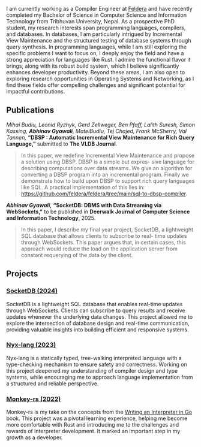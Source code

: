 I am currently working as a Compiler Engineer at [Feldera](https://feldera.com) and have recently completed my Bachelor of Science in Computer Science and Information Technology from Tribhuvan University, Nepal. As a prospective PhD student, my research interests span programming languages, compilers, and databases. In databases, I am particularly intrigued by Incremental View Maintenance and the structured testing of database systems through query synthesis. In programming languages, while I am still exploring the specific problems I want to focus on, I deeply enjoy the field and have a strong appreciation for languages like Rust. I admire the functional flavor it brings, along with its robust build system, which I believe significantly enhances developer productivity. Beyond these areas, I am also open to exploring research opportunities in Operating Systems and Networking, as I find these fields offer compelling challenges and significant potential for impactful contributions.

## Publications

*Mihai Budiu, Leonid Ryzhyk, Gerd Zellweger, Ben Pfaff, Lalith Suresh, Simon Kassing, **Abhinav Gyawali**, MateiBudiu,
Tej Chajed, Frank McSherry, Val Tannen,* **“DBSP : Automatic Incremental View Maintenance for Rich Query Language,”** submitted to **The VLDB Journal**.
  
> In this paper, we redefine Incremental View Maintenance and propose a solution using DBSP. DBSP is a simple but expres- sive language for describing computations over data streams. We give an algorithm for converting a DBSP program into an incremental program. Finally we demonstrate how to build upon DBSP to support rich query languages like SQL. A practical implementation of this lies in: <https://github.com/feldera/feldera/tree/main/sql-to-dbsp-compiler>.

***Abhinav Gyawali,*** **“SocketDB: DBMS with Data Streaming via WebSockets,”** to be published in
**Deerwalk Journal of Computer Science and Information Technology**, 2025.

> In this paper, I describe my final year project, SocketDB, a lightweight SQL database that allows clients to subscribe to real- time updates through WebSockets. This paper argues that, in certain cases, this approach would reduce the load on the application server from constant requerying of the data by the client.


## Projects

### [SocketDB (2024)](https://github.com/abhizer/socketdb)
SocketDB is a lightweight SQL database that enables real-time updates through WebSockets. Clients can subscribe to query results and receive updates whenever the underlying data changes. This project allowed me to explore the intersection of database design and real-time communication, providing valuable insights into building efficient and responsive systems.  

### [Nyx-lang (2023)](https://github.com/abhizer/nyx-lang)
Nyx-lang is a statically typed, tree-walking interpreted language with a type-checking mechanism to ensure safety and correctness. Working on this project deepened my understanding of compiler design and type systems, while encouraging me to approach language implementation from a structured and reliable perspective.  

### [Monkey-rs (2022)](https://github.com/abhizer/monkey-rs)
Monkey-rs is my take on the concepts from the [Writing an Interpreter in Go](https://interpreterbook.com/) book. This project was a pivotal learning experience, helping me become more comfortable with Rust and introducing me to the challenges and rewards of interpreter development. It marked an important step in my growth as a developer.  
